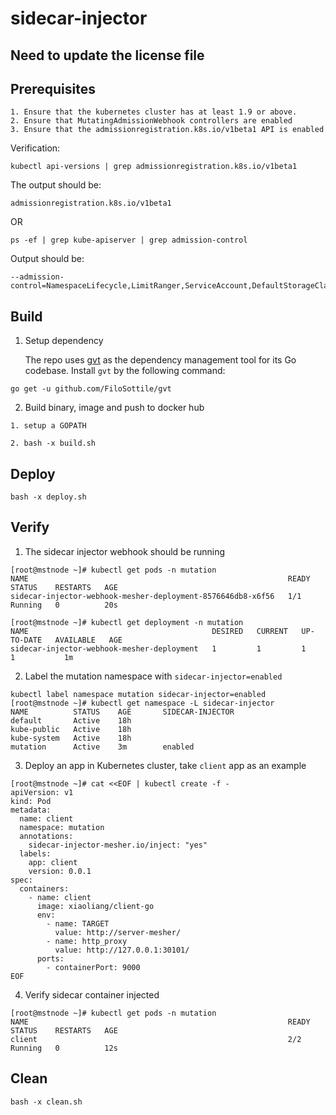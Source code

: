 # sidecar-injector

## Need to update the license file

## Prerequisites
```
1. Ensure that the kubernetes cluster has at least 1.9 or above.
2. Ensure that MutatingAdmissionWebhook controllers are enabled
3. Ensure that the admissionregistration.k8s.io/v1beta1 API is enabled
```
Verification:
```
kubectl api-versions | grep admissionregistration.k8s.io/v1beta1
```
The output should be:
```
admissionregistration.k8s.io/v1beta1
```

OR

```
ps -ef | grep kube-apiserver | grep admission-control
```
Output should be:
```
--admission-control=NamespaceLifecycle,LimitRanger,ServiceAccount,DefaultStorageClass,DefaultTolerationSeconds,NodeRestriction,MutatingAdmissionWebhook,ValidatingAdmissionWebhook,ResourceQuota
```

## Build

1. Setup dependency

   The repo uses [gvt](https://github.com/FiloSottile/gvt) as the dependency management tool for its Go codebase. Install `gvt` by the following command:
```
go get -u github.com/FiloSottile/gvt
```

2. Build binary, image and push to docker hub

```
1. setup a GOPATH

2. bash -x build.sh
```

## Deploy

```
bash -x deploy.sh
```

## Verify

1. The sidecar injector webhook should be running
```
[root@mstnode ~]# kubectl get pods -n mutation
NAME                                                          READY     STATUS    RESTARTS   AGE
sidecar-injector-webhook-mesher-deployment-8576646db8-x6f56   1/1       Running   0          20s

[root@mstnode ~]# kubectl get deployment -n mutation
NAME                                         DESIRED   CURRENT   UP-TO-DATE   AVAILABLE   AGE
sidecar-injector-webhook-mesher-deployment   1         1         1            1           1m
```

2. Label the mutation namespace with `sidecar-injector=enabled`
```
kubectl label namespace mutation sidecar-injector=enabled
[root@mstnode ~]# kubectl get namespace -L sidecar-injector
NAME          STATUS    AGE       SIDECAR-INJECTOR
default       Active    18h
kube-public   Active    18h
kube-system   Active    18h
mutation      Active    3m        enabled
```

3. Deploy an app in Kubernetes cluster, take `client` app as an example

```
[root@mstnode ~]# cat <<EOF | kubectl create -f -
apiVersion: v1
kind: Pod
metadata:
  name: client
  namespace: mutation
  annotations:
    sidecar-injector-mesher.io/inject: "yes"
  labels:
    app: client
    version: 0.0.1
spec:
  containers:
    - name: client
      image: xiaoliang/client-go
      env:
        - name: TARGET
          value: http://server-mesher/
        - name: http_proxy
          value: http://127.0.0.1:30101/
      ports:
        - containerPort: 9000
EOF
```

4. Verify sidecar container injected
```
[root@mstnode ~]# kubectl get pods -n mutation
NAME                                                          READY     STATUS    RESTARTS   AGE
client                                                        2/2       Running   0          12s
```

## Clean
```
bash -x clean.sh
```
